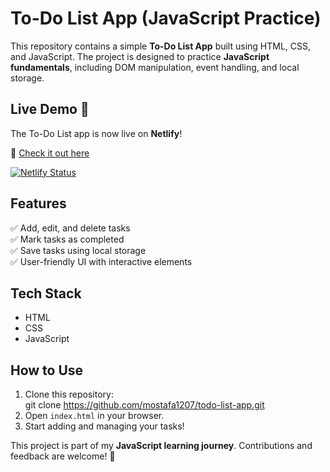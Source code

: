 # To-Do List App (JavaScript Practice)

This repository contains a simple **To-Do List App** built using HTML, CSS, and JavaScript. The project is designed to practice **JavaScript fundamentals**, including DOM manipulation, event handling, and local storage.

## Live Demo 🚀

The To-Do List app is now live on **Netlify**!

🔗 [Check it out here](https://stellular-bienenstitch-943934.netlify.app/)

[![Netlify Status](https://api.netlify.com/api/v1/badges/1bd83fba-65dc-416e-ac7f-868d39915b04/deploy-status)](https://app.netlify.com/sites/stellular-bienenstitch-943934/deploys)

## Features

✅ Add, edit, and delete tasks  
✅ Mark tasks as completed  
✅ Save tasks using local storage  
✅ User-friendly UI with interactive elements

## Tech Stack

- HTML
- CSS
- JavaScript

## How to Use

1. Clone this repository:  
   git clone https://github.com/mostafa1207/todo-list-app.git
2. Open `index.html` in your browser.
3. Start adding and managing your tasks!

This project is part of my **JavaScript learning journey**. Contributions and feedback are welcome! 🚀
